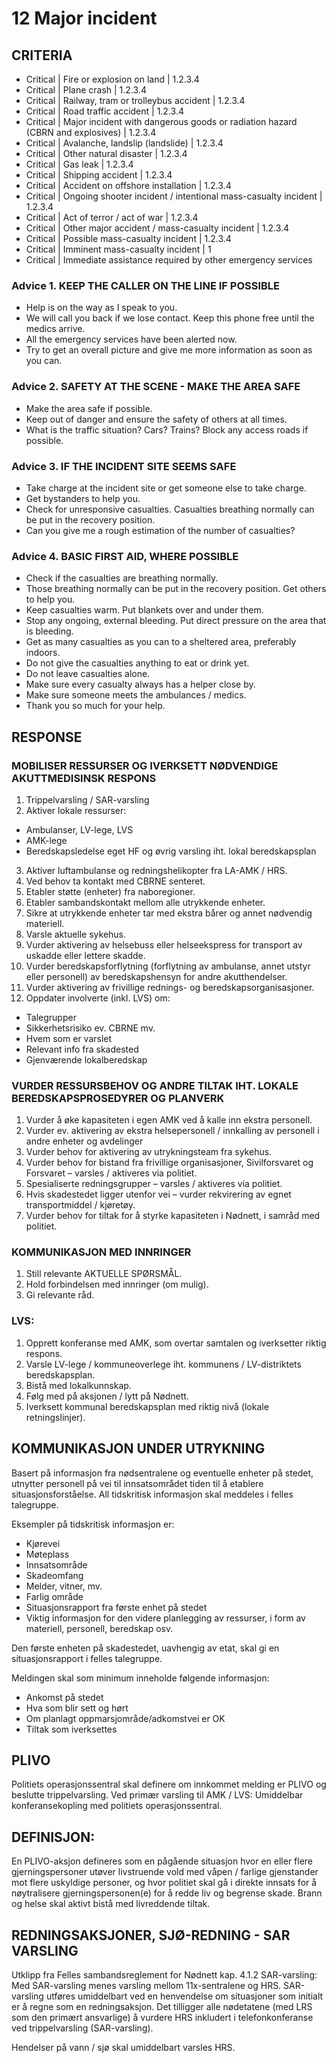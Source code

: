 # 12 Major incident

## CRITERIA
- Critical | Fire or explosion on land | 1.2.3.4 
- Critical | Plane crash | 1.2.3.4 
- Critical | Railway, tram or trolleybus accident | 1.2.3.4 
- Critical | Road traffic accident | 1.2.3.4 
- Critical | Major incident with dangerous goods or radiation hazard (CBRN and explosives) | 1.2.3.4 
- Critical | Avalanche, landslip (landslide) | 1.2.3.4 
- Critical | Other natural disaster | 1.2.3.4 
- Critical | Gas leak | 1.2.3.4 
- Critical | Shipping accident | 1.2.3.4 
- Critical | Accident on offshore installation | 1.2.3.4 
- Critical | Ongoing shooter incident / intentional mass-casualty incident | 1.2.3.4 
- Critical | Act of terror / act of war | 1.2.3.4 
- Critical | Other major accident / mass-casualty incident | 1.2.3.4 
- Critical | Possible mass-casualty incident | 1.2.3.4 
- Critical | Imminent mass-casualty incident | 1 
- Critical | Immediate assistance required by other emergency services 	

### Advice 1. KEEP THE CALLER ON THE LINE IF POSSIBLE
- Help is on the way as I speak to you.
- We will call you back if we lose contact. Keep this phone free until the medics arrive.
- All the emergency services have been alerted now.
- Try to get an overall picture and give me more information as soon as you can.
### Advice 2. SAFETY AT THE SCENE - MAKE THE AREA SAFE
- Make the area safe if possible.
- Keep out of danger and ensure the safety of others at all times.
- What is the traffic situation? Cars? Trains? Block any access roads if possible.
### Advice 3. IF THE INCIDENT SITE SEEMS SAFE
- Take charge at the incident site or get someone else to take charge.
- Get bystanders to help you.
- Check for unresponsive casualties. Casualties breathing normally can be put in the recovery position.
- Can you give me a rough estimation of the number of casualties?
### Advice 4. BASIC FIRST AID, WHERE POSSIBLE
- Check if the casualties are breathing normally.
- Those breathing normally can be put in the recovery position. Get others to help you.
- Keep casualties warm. Put blankets over and under them.
- Stop any ongoing, external bleeding. Put direct pressure on the area that is bleeding.
- Get as many casualties as you can to a sheltered area, preferably indoors.
- Do not give the casualties anything to eat or drink yet.
- Do not leave casualties alone.
- Make sure every casualty always has a helper close by.
- Make sure someone meets the ambulances / medics.
- Thank you so much for your help.

## RESPONSE

### MOBILISER RESSURSER OG IVERKSETT NØDVENDIGE AKUTTMEDISINSK RESPONS
1. Trippelvarsling / SAR-varsling
2. Aktiver lokale ressurser:
 - Ambulanser, LV-lege, LVS
 - AMK-lege
 - Beredskapsledelse eget HF og øvrig varsling iht. lokal beredskapsplan
3. Aktiver luftambulanse og redningshelikopter fra LA-AMK / HRS.
4. Ved behov ta kontakt med CBRNE senteret.
5. Etabler støtte (enheter) fra naboregioner.
6. Etabler sambandskontakt mellom alle utrykkende enheter.
7. Sikre at utrykkende enheter tar med ekstra bårer og annet nødvendig materiell.
8. Varsle aktuelle sykehus.
9. Vurder aktivering av helsebuss eller helseekspress for transport av uskadde eller lettere skadde.
10. Vurder beredskapsforflytning (forflytning av ambulanse, annet utstyr eller personell) av beredskapshensyn for andre akutthendelser.
11. Vurder aktivering av frivillige rednings- og beredskapsorganisasjoner.
12. Oppdater involverte (inkl. LVS) om:
 - Talegrupper
 - Sikkerhetsrisiko ev. CBRNE mv.
 - Hvem som er varslet
 - Relevant info fra skadested
 - Gjenværende lokalberedskap

### VURDER RESSURSBEHOV OG ANDRE TILTAK IHT. LOKALE BEREDSKAPSPROSEDYRER OG PLANVERK
1. Vurder å øke kapasiteten i egen AMK ved å kalle inn ekstra personell.
2. Vurder ev. aktivering av ekstra helsepersonell / innkalling av personell i andre enheter og avdelinger
3. Vurder behov for aktivering av utrykningsteam fra sykehus.
4. Vurder behov for bistand fra frivillige organisasjoner, Sivilforsvaret og Forsvaret – varsles / aktiveres via politiet.
5. Spesialiserte redningsgrupper – varsles / aktiveres via politiet.
6. Hvis skadestedet ligger utenfor vei – vurder rekvirering av egnet transportmiddel / kjøretøy.
7. Vurder behov for tiltak for å styrke kapasiteten i Nødnett, i samråd med politiet.

### KOMMUNIKASJON MED INNRINGER
1. Still relevante AKTUELLE SPØRSMÅL.
2. Hold forbindelsen med innringer (om mulig).
3. Gi relevante råd.

### LVS:
1. Opprett konferanse med AMK, som overtar samtalen og iverksetter riktig respons.
2. Varsle LV-lege / kommuneoverlege iht. kommunens / LV-distriktets beredskapsplan.
3. Bistå med lokalkunnskap.
4. Følg med på aksjonen / lytt på Nødnett.
5. Iverksett kommunal beredskapsplan med riktig nivå (lokale retningslinjer).

## KOMMUNIKASJON UNDER UTRYKNING
Basert på informasjon fra nødsentralene og eventuelle enheter på stedet, utnytter personell på vei til innsatsområdet tiden til å etablere situasjonsforståelse. All tidskritisk informasjon skal meddeles i felles talegruppe.

Eksempler på tidskritisk informasjon er:
- Kjørevei
- Møteplass
- Innsatsområde
- Skadeomfang
- Melder, vitner, mv.
- Farlig område
- Situasjonsrapport fra første enhet på stedet
- Viktig informasjon for den videre planlegging av ressurser, i form av materiell, personell, beredskap osv.

Den første enheten på skadestedet, uavhengig av etat, skal gi en situasjonsrapport i felles talegruppe.

Meldingen skal som minimum inneholde følgende informasjon:
- Ankomst på stedet
- Hva som blir sett og hørt
- Om planlagt oppmarsjområde/adkomstvei er OK
- Tiltak som iverksettes

## PLIVO
Politiets operasjonssentral skal definere om innkommet melding er PLIVO og beslutte trippelvarsling. Ved primær varsling til AMK / LVS: Umiddelbar konferansekopling med politiets operasjonssentral.

## DEFINISJON:
En PLIVO-aksjon defineres som en pågående situasjon hvor en eller flere gjerningspersoner utøver livstruende vold med våpen / farlige gjenstander mot flere uskyldige personer, og hvor politiet skal gå i direkte innsats for å nøytralisere gjerningspersonen(e) for å redde liv og begrense skade. Brann og helse skal aktivt bistå med livreddende tiltak.

## REDNINGSAKSJONER, SJØ-REDNING - SAR VARSLING
Utklipp fra Felles sambandsreglement for Nødnett kap. 4.1.2 SAR-varsling: Med SAR-varsling menes varsling mellom 11x-sentralene og HRS. SAR-varsling utføres umiddelbart ved en henvendelse om situasjoner som initialt er å regne som en redningsaksjon. Det tilligger alle nødetatene (med LRS som den primært ansvarlige) å vurdere HRS inkludert i telefonkonferanse ved trippelvarsling (SAR-varsling).

Hendelser på vann / sjø skal umiddelbart varsles HRS.